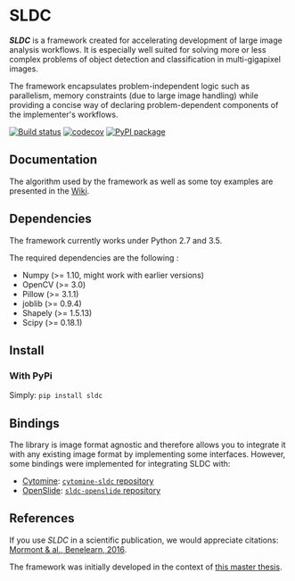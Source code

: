 # SLDC

**_SLDC_** is a framework created for accelerating development of large image analysis workflows. It is especially well 
suited for solving more or less complex problems of object detection and classification in multi-gigapixel images.

The framework encapsulates problem-independent logic such as parallelism, memory constraints (due to large image handling) 
while providing a concise way of declaring problem-dependent components of the implementer's workflows.

[![Build status](https://travis-ci.org/waliens/sldc.svg?branch=master)](https://travis-ci.org/waliens/sldc)
[![codecov](https://codecov.io/gh/waliens/sldc/branch/master/graph/badge.svg)](https://codecov.io/gh/waliens/sldc)
[![PyPI package](https://badge.fury.io/py/sldc.svg)](https://badge.fury.io/py/sldc)

## Documentation

The algorithm used by the framework as well as some toy examples are presented in the [Wiki](https://github.com/waliens/sldc/wiki).

## Dependencies

The framework currently works under Python 2.7 and 3.5.

The required dependencies are the following :

* Numpy (>= 1.10, might work with earlier versions)
* OpenCV (>= 3.0)
* Pillow (>= 3.1.1)
* joblib (>= 0.9.4)
* Shapely (>= 1.5.13)
* Scipy (>= 0.18.1)

## Install

### With PyPi

Simply: `pip install sldc`

## Bindings

The library is image format agnostic and therefore allows you to integrate it with any existing image format by implementing some interfaces. However, some bindings were implemented for integrating SLDC with: 

+ [Cytomine](http://www.cytomine.be/): [`cytomine-sldc` repository](https://github.com/cytomine/Cytomine-python-datamining/tree/master/cytomine-datamining/algorithms/sldc) 
+ [OpenSlide](http://openslide.org/): [`sldc-openslide` repository](https://github.com/waliens/sldc-openslide)

## References

If you use _SLDC_ in a scientific publication, we would appreciate citations: [Mormont & al., Benelearn, 2016](http://orbi.ulg.ac.be/handle/2268/202624).

The framework was initially developed in the context of [this master thesis](http://hdl.handle.net/2268.2/1314).
